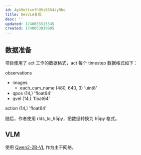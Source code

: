 ```yaml
---
id: 4gb9ottxmfh95i6654zy8hq
title: DexVLA复现
desc: ''
updated: 1740055515545
created: 1740053039805
---
```


## 数据准备
项目使用了 act 工作的数据格式，act 每个 timestep 数据格式如下：

observations
- images
    - each_cam_name     (480, 640, 3) 'uint8'
- qpos                  (14,)         'float64'
- qvel                  (14,)         'float64'

action                  (14,)         'float64'

随后，作者使用 rlds_to_h5py，把数据转换为 h5py 格式。

## VLM
使用 [Qwen2-2B-VL](https://huggingface.co/Qwen/Qwen2-VL-2B-Instruct) 作为主干网络。